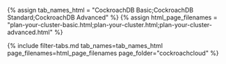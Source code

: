 {% assign tab_names_html = "CockroachDB Basic;CockroachDB Standard;CockroachDB Advanced" %}
{% assign html_page_filenames = "plan-your-cluster-basic.html;plan-your-cluster.html;plan-your-cluster-advanced.html" %}

{% include filter-tabs.md tab_names=tab_names_html page_filenames=html_page_filenames page_folder="cockroachcloud" %}
